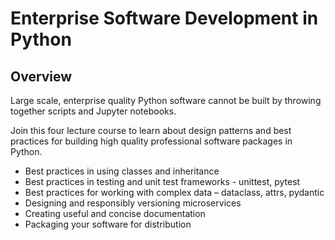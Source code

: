 # Enterprise Software Development in Python

## Overview

Large scale, enterprise quality Python software cannot be built by throwing
together  scripts and Jupyter notebooks. 

Join this four lecture course to learn about design patterns and best practices
for building high quality professional software packages in Python.

* Best practices in using classes and inheritance
* Best practices in testing and unit test frameworks - unittest, pytest
* Best practices for working with complex data – dataclass, attrs, pydantic
* Designing and responsibly versioning microservices
* Creating useful and concise documentation
* Packaging your software for distribution
